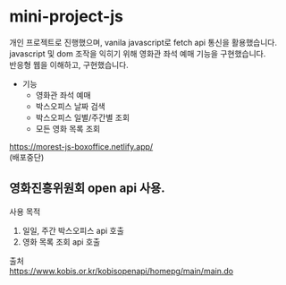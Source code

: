 # mini-project-js
  
개인 프로젝트로 진행했으며, vanila javascript로 fetch api 통신을 활용했습니다.  
javascript 및 dom 조작을 익히기 위해 영화관 좌석 예매 기능을 구현했습니다.  
반응형 웹을 이해하고, 구현했습니다.
  
- 기능
  - 영화관 좌석 예매
  - 박스오피스 날짜 검색
  - 박스오피스 일별/주간별 조회
  - 모든 영화 목록 조회
  
https://morest-js-boxoffice.netlify.app/  
(배포중단)
  
## 영화진흥위원회 open api 사용.  
사용 목적  
1. 일일, 주간 박스오피스 api 호출
2. 영화 목록 조회 api 호출

출처  
https://www.kobis.or.kr/kobisopenapi/homepg/main/main.do
